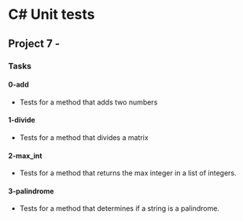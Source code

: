 # C# Unit tests

## Project 7 -

### Tasks

#### 0-add

- Tests for a method that adds two numbers

#### 1-divide

- Tests for a method that divides a matrix

#### 2-max_int

- Tests for a method that returns the max integer in a list of integers.

#### 3-palindrome

- Tests for a method that determines if a string is a palindrome.
